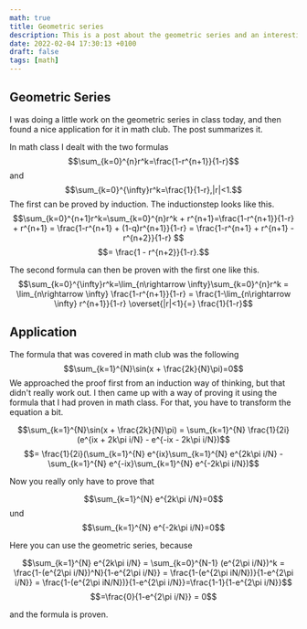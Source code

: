 ```yaml
---
math: true
title: Geometric series
description: This is a post about the geometric series and an interesting application of it.
date: 2022-02-04 17:30:13 +0100
draft: false
tags: [math]
---
```


## Geometric Series
I was doing a little work on the geometric series in class today, and then found a nice application for it in math club. The post summarizes it. 

In math class I dealt with the two formulas 
$$\sum_{k=0}^{n}r^k=\frac{1-r^{n+1}}{1-r}$$ and $$\sum_{k=0}^{\infty}r^k=\frac{1}{1-r},|r|<1.$$ The first can be proved by induction. The inductionstep looks like this. $$\sum_{k=0}^{n+1}r^k=\sum_{k=0}^{n}r^k + r^{n+1}=\frac{1-r^{n+1}}{1-r} + r^{n+1} = \frac{1-r^{n+1} + (1-q)r^{n+1}}{1-r} = \frac{1-r^{n+1} + r^{n+1} - r^{n+2}}{1-r} $$
$$= \frac{1 - r^{n+2}}{1-r}.$$

The second formula can then be proven with the first one like this. 
$$\sum_{k=0}^{\infty}r^k=\lim_{n\rightarrow \infty}\sum_{k=0}^{n}r^k = \lim_{n\rightarrow \infty} \frac{1-r^{n+1}}{1-r} = \frac{1-\lim_{n\rightarrow \infty} r^{n+1}}{1-r} \overset{|r|<1}{=} \frac{1}{1-r}$$

## Application

The formula that was covered in math club was the following $$\sum_{k=1}^{N}\sin(x + \frac{2k}{N}\pi)=0$$ 
We approached the proof first from an induction way of thinking, but that didn't really work out. I then came up with a way of proving it using the formula that I had proven in math class. For that, you have to transform the equation a bit.

$$\sum_{k=1}^{N}\sin(x + \frac{2k}{N}\pi) = \sum_{k=1}^{N} \frac{1}{2i}(e^{ix + 2k\pi i/N} - e^{-ix - 2k\pi i/N})$$ 
$$= \frac{1}{2i}(\sum_{k=1}^{N} e^{ix}\sum_{k=1}^{N} e^{2k\pi i/N} - \sum_{k=1}^{N} e^{-ix}\sum_{k=1}^{N} e^{-2k\pi i/N})$$

Now you really only have to prove that

$$\sum_{k=1}^{N} e^{2k\pi i/N}=0$$ und $$\sum_{k=1}^{N} e^{-2k\pi i/N}=0$$

Here you can use the geometric series, because

$$\sum_{k=1}^{N} e^{2k\pi i/N} = \sum_{k=0}^{N-1} (e^{2\pi i/N})^k = \frac{1-(e^{2\pi i/N})^N}{1-e^{2\pi i/N}} = \frac{1-(e^{2\pi iN/N})}{1-e^{2\pi i/N}} = \frac{1-(e^{2\pi iN/N})}{1-e^{2\pi i/N}}=\frac{1-1}{1-e^{2\pi i/N}}$$
$$=\frac{0}{1-e^{2\pi i/N}} = 0$$ 

and the formula is proven.
